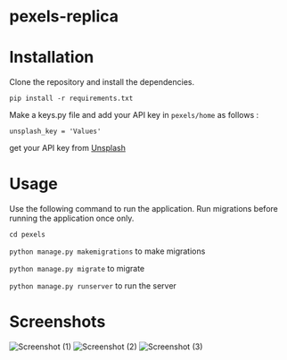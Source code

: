 # pexels-replica

# Installation

Clone the repository and install the dependencies.

`pip install -r requirements.txt`

Make a keys.py file and add your API key in `pexels/home` as follows :

`unsplash_key = 'Values'`

get your API key from [Unsplash](https://unsplash.com/developers)

# Usage

Use the following command to run the application. Run migrations before running the application once only.

```cd pexels```

```python manage.py makemigrations``` to make migrations

```python manage.py migrate``` to migrate

```python manage.py runserver``` to run the server

# Screenshots

![Screenshot (1)]()
![Screenshot (2)]()
![Screenshot (3)]()
